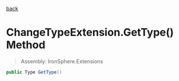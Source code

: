﻿

[back](/IronSphere.Extensions/types/ChangeTypeExtension)

# ChangeTypeExtension.GetType() Method

> Assembly: IronSphere.Extensions

```csharp
public Type GetType()
```



 